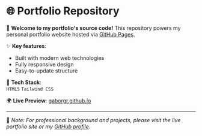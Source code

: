 # 🌐 Portfolio Repository  

🚀 **Welcome to my portfolio's source code!** This repository powers my personal portfolio website hosted via [GitHub Pages](https://pages.github.com/).  

✨ **Key features**:  
- Built with modern web technologies  
- Fully responsive design  
- Easy-to-update structure  

🔧 **Tech Stack**:  
`HTML5` `Tailwind CSS`  

🌍 **Live Preview**: [gaborgr.github.io](https://gaborgr.github.io/)  

---

📌 *Note: For professional background and projects, please visit the live portfolio site or my [GitHub profile](https://github.com/gaborgr).*
